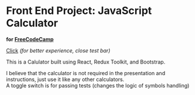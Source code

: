 # Front End Project: JavaScript Calculator
__for [FreeCodeCamp](https://www.freecodecamp.org/learn/front-end-development-libraries/front-end-development-libraries-projects/build-a-javascript-calculator)__

[Click](https://grivdm.github.io/Calculator/)
_(for better experience, close test bar)_  

This is a Calulator built using React, Redux Toolkit, and Bootstrap.  

I believe that the calculator is not required in the presentation and instructions, just use it like any other calculators.  
A toggle switch is for passing tests (changes the logic of symbols handling)
